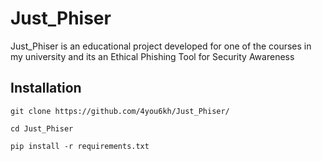 # Just_Phiser
Just_Phiser is an educational project developed for one of the courses in my university and its an Ethical Phishing Tool for Security Awareness

## Installation
```
git clone https://github.com/4you6kh/Just_Phiser/

cd Just_Phiser 

pip install -r requirements.txt
```
